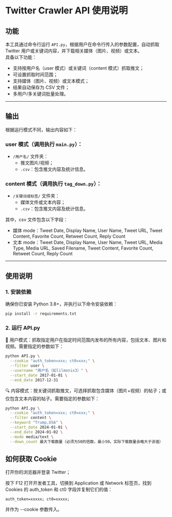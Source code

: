# Twitter Crawler API 使用说明

## 功能

本工具通过命令行运行 `API.py`，根据用户在命令行传入的参数配置，自动抓取 Twitter 用户或关键词内容，并下载相关媒体（图片、视频）或文本。  
具备以下功能：

- 支持按用户名（user 模式）或关键词（content 模式）抓取推文；
- 可设置抓取时间范围；
- 支持媒体（图片、视频）或文本模式；
- 结果自动保存为 CSV 文件；
- 多用户/多关键词批量处理。

---

## 输出

根据运行模式不同，输出内容如下：

### user 模式（调用执行 `main.py`）：

- `/用户名/` 文件夹：
  - 推文图片/视频；
  - `.csv`：包含推文内容及统计信息。

### content 模式（调用执行 `tag_down.py`）：

- `/关键词或标签/` 文件夹：
  - 媒体文件或文本内容；
  - `.csv`：包含推文内容及统计信息。

其中，csv 文件包含以下字段：
- 媒体 mode：Tweet Date, Display Name, User Name, Tweet URL, Tweet Content, Favorite Count, Retweet Count, Reply Count
- 文本 mode：Tweet Date, Display Name, User Name, Tweet URL, Media Type, Media URL, Saved Filename, Tweet Content, Favorite Count, Retweet Count, Reply Count

---


## 使用说明

### 1. 安装依赖

确保你已安装 Python 3.8+，并执行以下命令安装依赖：

```bash
pip install -r requirements.txt
```

### 2. 运行 API.py
👤 用户模式：抓取指定用户在指定时间范围内发布的所有内容，包括文本、图片和视频。需要指定的参数如下：
```bash
python API.py \
  --cookie "auth_token=xxx; ct0=xxx;" \
  --filter user \
  --username "用户名（如lilmonix3）" \
  --start_date 2017-01-01 \
  --end_date 2017-12-31
```
🔍 内容模式：按关键词抓取推文，可选择抓取包含媒体（图片+视频）的帖子；或仅包含文本内容的帖子。需要指定的参数如下：
```bash
python API.py \
  --cookie "auth_token=xxx; ct0=xxx;" \
  --filter content \
  --keyword "Trump,USA" \
  --start_date 2024-01-01 \
  --end_date 2024-01-02 \
  --mode media/text \
  --down_count 最大下载数量（必须为50的倍数，最小50。实际下载数量会略大于该值）

```

## 如何获取 Cookie
打开你的浏览器并登录 Twitter；

按下 F12 打开开发者工具，切换到 Application 或 Network 标签页，找到 Cookies 的 auth_token 和 ct0 字段并复制它们的值：

```text
auth_token=xxxxx; ct0=xxxxx;
```
并作为 --cookie 参数传入。